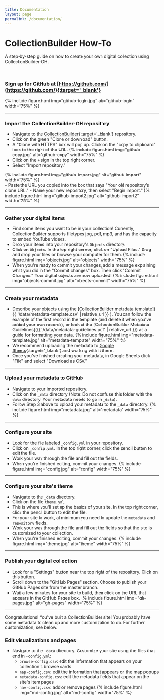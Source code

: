 ```yaml
---
title: Documentation
layout: page
permalink: /documentation/
---
```


# CollectionBuilder How-To

A step-by-step guide on how to create your own digital collection using CollectionBuilder-GH.

<br>

### Sign up for GitHub at [https://github.com/](https://github.com/){:target='_blank'}

{% include figure.html img="github-login.jpg" alt="github-login" width="75%" %}

---

### Import the CollectionBuilder-GH repository
- Navigate to the [CollectionBuilder](https://github.com/CollectionBuilder/collectionbuilder-gh){:target='_blank'} repository.
- Click on the green "Clone or download" button.
- A "Clone with HTTPS" box will pop up. Click on the "copy to clipboard" icon to the right of the URL.
{% include figure.html img="github-copy.jpg" alt="github-copy" width="75%" %}
- Click on the `+` sign in the top right corner.
- Select "Import repository."
<div class="text-center">{% include figure.html img="github-import.jpg" alt="github-import" width="75%" %}</div>
- Paste the URL you copied into the box that says "Your old repository’s clone URL."
- Name your new repository, then select "Begin import."
{% include figure.html img="github-import2.jpg" alt="github-import2" width="75%" %}

---

### Gather your digital items
- Find some items you want to be in your collection! Currently, CollectionBuilder supports filetypes jpg, pdf, mp3, and has the capacity to embed YouTube videos.
- Drop your items into your repository's `Objects` directory:
- Click on `Objects`. In the top right corner, click on "Upload Files." Drag and drop your files or browse your computer for them. 
{% include figure.html img="objects.jpg" alt="objects" width="75%" %}
- When you're ready to commit your changes, add a message explaining what you did in the "Commit changes" box. Then click "Commit Changes." Your digital objects are now uploaded!
{% include figure.html img="objects-commit.jpg" alt="objects-commit" width="75%" %}

---

### Create your metadata
- Describe your objects using the [CollectionBuilder metadata template]( {{ '/data/metadata-template.csv' | relative_url }} ). You can follow the example of the first record in the template (and delete it when you've added your own records), or look at the [CollectionBuilder Metadata Guidelines]({{ '/data/metadata-guidelines.pdf' | relative_url }}) as a guide for formatting your data.
{% include figure.html img="metadata-template.jpg" alt="metadata-template" width="75%" %}
- We recommend uploading the metadata to [Google Sheets](https://www.google.com/sheets/about/){:target='_blank'} and working with it there.
- Once you've finished creating your metadata, in Google Sheets click "File" and select "Download as CSV."

---

### Upload your metadata to GitHub
- Navigate to your imported repository.
- Click on the `_data` directory (Note: Do not confuse this folder with the `data` directory. Your metadata needs to go in `_data`).
- Follow Step 3 above to upload your metadata to the `_data` directory.
{% include figure.html img="metadata.jpg" alt="metadata" width="75%" %}

---

### Configure your site
- Look for the file labeled `_config.yml` in your repository.
- Click on `_config.yml`. In the top right corner, click the pencil button to edit the file.
- Work your way through the file and fill out the fields.
- When you're finished editing, commit your changes.
{% include figure.html img="config.jpg" alt="config" width="75%" %}

---

### Configure your site's theme
- Navigate to the `_data` directory.
- Click on the file `theme.yml`.
- This is where you'll set up the basics of your site. In the top right corner, click the pencil button to edit the file.
- For your site to work, at minimum you need to update the `metadata` and `repository` fields.
- Work your way through the file and fill out the fields so that the site is customized to your collection.
- When you're finished editing, commit your changes.
{% include figure.html img="theme.jpg" alt="theme" width="75%" %}

---

### Publish your digital collection
- Look for a "Settings" button near the top right of the repository. Click on this button.
- Scroll down to the "GitHub Pages" section. Choose to publish your GitHub Pages site from the master branch.
- Wait a few minutes for your site to build, then click on the URL that appears in the GitHub Pages box.
{% include figure.html img="gh-pages.jpg" alt="gh-pages" width="75%" %}

---

Congratulations! You've built a CollectionBuilder site! You probably have some metadata to clean up and more customization to do. For further customization, see below.

### Edit visualizations and pages
- Navigate to the `_data` directory. Customize your site using the files that end in `-config.yml`:
    - `browse-config.csv`: edit the information that appears on your collection's browse cards
    - `map-config.csv`: edit the information that appears on the map popups
    - `metadata-config.csv`: edit the metadata fields that appear on the site's item pages
    - `nav-config.csv`: add or remove pages
{% include figure.html img="md-config.jpg" alt="md-config" width="75%" %}